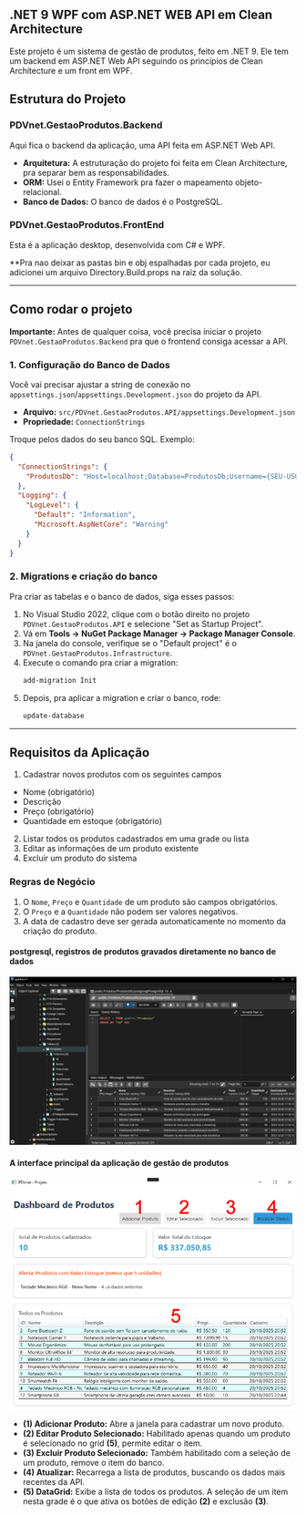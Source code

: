 
## .NET 9 WPF com ASP.NET WEB API em Clean Architecture

Este projeto é um sistema de gestão de produtos, feito em .NET 9. Ele tem um backend em ASP.NET Web API seguindo os princípios de Clean Architecture e um front em WPF.

## Estrutura do Projeto

### PDVnet.GestaoProdutos.Backend

Aqui fica o backend da aplicação, uma API feita em ASP.NET Web API.

-   **Arquitetura:** A estruturação do projeto foi feita em Clean Architecture, pra separar bem as responsabilidades.
-   **ORM:** Usei o Entity Framework pra fazer o mapeamento objeto-relacional.
-   **Banco de Dados:** O banco de dados é o PostgreSQL.

### PDVnet.GestaoProdutos.FrontEnd

Esta é a aplicação desktop, desenvolvida com C# e WPF.

**Pra nao deixar as pastas bin e obj espalhadas por cada projeto, eu adicionei um arquivo Directory.Build.props na raiz da solução.

---

## Como rodar o projeto

**Importante:** Antes de qualquer coisa, você precisa iniciar o projeto `PDVnet.GestaoProdutos.Backend` pra que o frontend consiga acessar a API.

### 1. Configuração do Banco de Dados

Você vai precisar ajustar a string de conexão no `appsettings.json`/`appsettings.Development.json` do projeto da API.

-   **Arquivo:** `src/PDVnet.GestaoProdutos.API/appsettings.Development.json`
-   **Propriedade:** `ConnectionStrings`

Troque pelos dados do seu banco SQL. Exemplo:

```json
{
  "ConnectionStrings": {
    "ProdutosDb": "Host=localhost;Database=ProdutosDb;Username={SEU-USUARIO};Password={SUA-SENHA}"
  },
  "Logging": {
    "LogLevel": {
      "Default": "Information",
      "Microsoft.AspNetCore": "Warning"
    }
  }
}
```

### 2. Migrations e criação do banco

Pra criar as tabelas e o banco de dados, siga esses passos:

1.  No Visual Studio 2022, clique com o botão direito no projeto `PDVnet.GestaoProdutos.API` e selecione "Set as Startup Project".
2.  Vá em **Tools -> NuGet Package Manager -> Package Manager Console**.
3.  Na janela do console, verifique se o "Default project" é o `PDVnet.GestaoProdutos.Infrastructure`.
4.  Execute o comando pra criar a migration:
    ```bash
    add-migration Init
    ```
5.  Depois, pra aplicar a migration e criar o banco, rode:
    ```bash
    update-database
    ```

---

## Requisitos da Aplicação

1. Cadastrar novos produtos com os seguintes campos
* Nome (obrigatório)
* Descrição
* Preço (obrigatório)
* Quantidade em estoque (obrigatório)
2. Listar todos os produtos cadastrados em uma grade ou lista
3. Editar as informações de um produto existente
4. Excluir um produto do sistema

### Regras de Negócio

1. O `Nome`, `Preço` e `Quantidade` de um produto são campos obrigatórios.
2. O `Preço` e a `Quantidade` não podem ser valores negativos.
3. A data de cadastro deve ser gerada automaticamente no momento da criação do produto.

#### postgresql, registros de produtos gravados diretamente no banco de dados
![postgresql, registros gravados funcionando](Annotation-2025-10-20-174251.png)


#### A interface principal da aplicação de gestão de produtos
![aplicacao WPF](Annotation-2025-10-20-235300.png)

* **(1) Adicionar Produto:** Abre a janela para cadastrar um novo produto.
* **(2) Editar Produto Selecionado:** Habilitado apenas quando um produto é selecionado no grid **(5)**, permite editar o item.
* **(3) Excluir Produto Selecionado:** Também habilitado com a seleção de um produto, remove o item do banco.
* **(4) Atualizar:** Recarrega a lista de produtos, buscando os dados mais recentes da API.
* **(5) DataGrid:** Exibe a lista de todos os produtos. A seleção de um item nesta grade é o que ativa os botões de edição **(2)** e exclusão **(3)**.